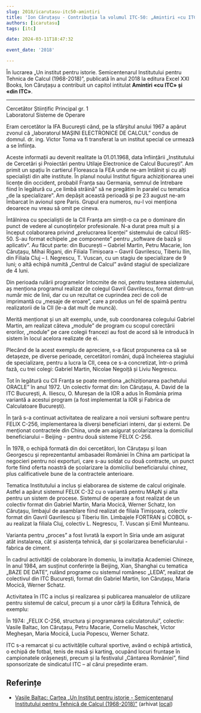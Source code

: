 ```yaml
---
slug: 2018/icarutasu-itc50-amintiri
title: 'Ion Căruțașu - Contribuția la volumul ITC-50: „Amintiri «cu ITC» și «din ITC»”'
authors: [icarutasu]
tags: [itc]

date: 2024-03-11T18:47:32

event_date: '2018'

---
```


În lucrarea „Un institut pentru istorie. Semicentenarul
Institutului pentru Tehnica de Calcul (1968-2018)”, publicată
în anul 2018 la editura Excel XXI Books, Ion Căruțașu a
contribuit un capitol intitulat **Amintiri «cu ITC» și «din ITC»**.

<!-- truncate -->

---

Cercetător Științific Principal gr. 1
<br/>Laboratorul Sisteme de Operare

Eram cercetător la IFA București când, pe la
sfârșitul anului 1967 a apărut zvonul că
„laboratorul MAȘINI ELECTRONICE DE
CALCUL” condus de domnul. dr. ing. Victor Toma
va fi transferat la un institut special ce urmează a
se înființa.

Aceste informații au devenit realitate la
01.01.1968, data înființării „Institutului de
Cercetări și Proiectări pentru Utilaje Electronice de Calcul București”. Am
primit un spațiu în cartierul Floreasca la FEA unde ne-am întâlnit și cu alți
specialiști din alte institute. În planul noului Institut figura achiziționarea
unei licențe din occident, probabil Franța sau Germania, semnul de întrebare
fiind în legătură cu „ce limbă străină” să ne pregătim în paralel cu tematica
„de la specializare”. Am depășit această perioadă și pe 23 august ne-am
îmbarcat în avionul spre Paris. Grupul era numeros, nu-l voi menționa
deoarece nu vreau să omit pe cineva.

Întâlnirea cu specialiștii de la CII Franța am simțit-o ca pe o dominare din
punct de vedere al cunoștințelor profesionale. N-a durat prea mult și a
început colaborarea privind „prelucrarea licenței” sistemului de calcul IRIS-50. S-au format echipele „pe componente” pentru „software de bază și
aplicativ”. Au făcut parte: din București – Gabriel Martin, Petru Macarie, Ion
Căruțașu, Mihai Rigani, din Filiala Timișoara – Gavril Gavrilescu, Tiberiu
Ilin, din Filiala Cluj – I. Negrescu, T. Vuscan, cu un stagiu de specializare de
9 luni; o altă echipă numită „Centrul de Calcul” având stagiul de specializare
de 4 luni.

Din perioada rulării programelor întocmite de noi, pentru testarea
sistemului, aș menționa programul realizat de colegul Gavril Gavrilescu,
format dintr-un număr mic de linii, dar cu un rezultat ce cuprindea zeci de
coli de imprimantă cu „mesaje de eroare”, care a produs un fel de spaimă
pentru realizatorii de la CII (le-a dat mult de muncă).

Merită menționat și un alt exemplu, unde, sub coordonarea colegului
Gabriel Martin, am realizat câteva „module” de program cu scopul corectării
erorilor, „module” pe care colegii francezi au fost de acord să le introducă în
sistem în locul acelora realizate de ei.

Plecând de la acest exemplu de apreciere, s-a făcut propunerea ca să se
detașeze, pe diverse perioade, cercetători români, după încheierea stagiului
de specializare, pentru a lucra la CII, ceea ce s-a concretizat, într-o primă
fază, cu trei colegi: Gabriel Martin, Nicolae Negoiță și Liviu Negrescu.

Tot în legătură cu CII Franța se poate menționa „achiziționarea pachetului
ORACLE” în anul 1972. Un colectiv format din: Ion Căruțașu, A. David de la
ITC București, A. Iliescu, O. Mureșan de la IOR a adus în România prima
variantă a acestui program (a fost implementat la IOR și Fabrica de
Calculatoare București).

În țară s-a continuat activitatea de realizare a noii versiuni software
pentru FELIX C-256, implementarea la diverși beneficiari interni, dar și externi.
De menționat contractele din China, unde am asigurat școlarizarea la
domiciliul beneficiarului – Beijing - pentru două sisteme FELIX C-256.

În 1978, o echipă formată din doi cercetători, Ion Căruțașu și Ioan
Georgescu și reprezentantul ambasadei României în China am participat la
negocieri pentru noi exporturi, care s-au soldat cu două contracte, un punct
forte fiind oferta noastră de școlarizare la domiciliul beneficiarului chinez,
plus calificativele bune de la contractele anterioare.

Tematica Institutului a inclus și elaborarea de sisteme de calcul originale.
Astfel a apărut sistemul FELIX C-32 cu o variantă pentru MApN și alta
pentru un sistem de procese. Sistemul de operare a fost realizat de un colectiv
format din Gabriel Martin, Maria Mocică, Werner Schatz, Ion Căruțașu,
limbajul de asamblare fiind realizat de filiala Timișoara, colectiv format din
Gavril Gavrilescu și Tiberiu Ilin. Limbajele FORTRAN și COBOL s-au realizat
la filiala Cluj, colectiv L. Negrescu, T. Vuscan și Emil Munteanu.

Varianta pentru „proces” a fost livrată la export în Siria unde am asigurat
atât instalarea, cât și asistența tehnică, dar și școlarizarea beneficiarului - fabrica de ciment.

În cadrul activității de colaborare în domeniu, la invitația Academiei
Chineze, în anul 1984, am susținut conferințe la Beijing, Xian, Shanghai cu
tematica „BAZE DE DATE”, rulând programe cu sistemul românesc „LEDA”,
realizat de colectivul din ITC București, format din Gabriel Martin, Ion
Căruțașu, Maria Mocică, Werner Schatz.

Activitatea în ITC a inclus și realizarea și publicarea manualelor de
utilizare pentru sistemul de calcul, precum și a unor cărți la Editura Tehnică,
de exemplu:

În 1974: „FELIX C-256, structura și programarea calculatorului”, colectiv:
Vasile Baltac, Ion Căruțașu, Petru Macarie, Corneliu Maschek, Victor
Megheșan, Maria Mocică, Lucia Popescu, Werner Schatz.

ITC s-a remarcat și cu activitățile cultural sportive, având o echipă
artistică, o echipă de fotbal, tenis de masă și karting, ocupând locuri fruntașe
în campionatele orășenești, precum și la festivalul „Cântarea României”,
fiind sponsorizate de sindicatul ITC – al cărui președinte eram.

## Referințe

- [Vasile Baltac: Cartea „Un Institut pentru istorie - Semicentenarul Institutului pentru Tehnică de Calcul (1968-2018)”](/amintiri/2018/vbaltac-carte-itc-50-ani/) (arhivat [local](https://cronica-it.github.io/arhiva/#2018))
